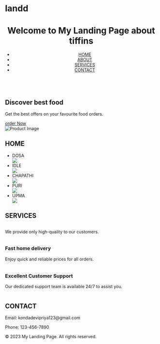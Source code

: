 # landd

<!DOCTYPE html>
<html>
<head>
  <title>My Landing Page</title>
  <link rel="stylesheet" type="text/css" href="global land.css">
</head>
<body>
  <header>
    <h1>Welcome to My Landing Page about tiffins</h1>
    <nav>
      <ul>
        <li><a href="#">HOME</a></li>
        <li><a href="#">ABOUT</a></li>
        <li><a href="#">SERVICES</a></li>
        <li><a href="#">CONTACT</a></li>
      </ul>
    </nav>
  </header>


<section class="hero">
    <div class="container">
      <div class="column">
        <h2>Discover best food</h2>
        <p>Get the best offers on your favourite food orders.</p>
        <a href="#" class="btn">order Now</a>
      </div>
      <div class="column">
        <img src="C:\Users\konda\Downloads\product.jpg" alt="Product Image">
      </div>
    </div>
  </section>

<section id="HOME">
<h2>HOME</h2>
<ul>
<li>DOSA</li><img src="C:\Users\konda\Downloads\dosa.jpg" >
<li>IDLE</li><img src="C:\Users\konda\Downloads\idli.jpg">
<li>CHAPATHI</li><img src="C:\Users\konda\Downloads\chapathi.jpg">
<li>PURI</li><img src="C:\Users\konda\Downloads\puri.jpg">
<li>UPMA</li><img src= "C:\Users\konda\Downloads\upma.jpg">
</ul>
</section>



  <section id="SERVICES">
<h1>SERVICES</h1>
    <div class="container">
      <div class="column">
        <p>We provide only high-quality to our customers.</p>
      </div>
      <div class="column">
        <h3>Fast home delivery</h3>
        <p>Enjoy quick and reliable prices for all orders.</p>
      </div>
      <div class="column">
        <h3>Excellent Customer Support</h3>
        <p>Our dedicated support team is available 24/7 to assist you.</p>
      </div>
    </div>
  </section>

<section id="CONTACT">
    <h2>CONTACT</h2>
    <p>Email: kondadevipriya123@gmail.com</p>
    <p>Phone: 123-456-7890</p>
  </section>

  <footer>
    <p>&copy; 2023 My Landing Page. All rights reserved.</p>
  </footer>
</body>
</html>

